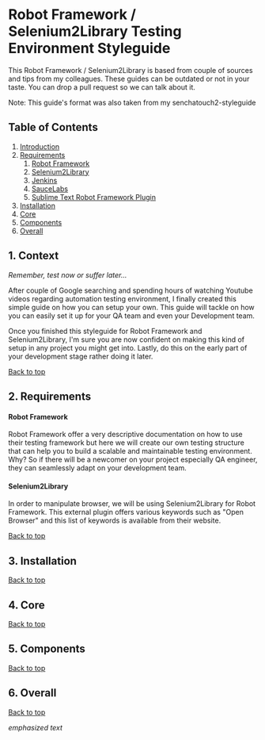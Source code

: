 # Robot Framework / Selenium2Library Testing Environment Styleguide

This Robot Framework / Selenium2Library is based from couple of sources and tips from my colleagues. These guides can be outdated or not in your taste. You can drop a pull request so we can talk about it.

Note: This guide's format was also taken from my senchatouch2-styleguide

## Table of Contents

1. [Introduction](#1-context)
2. [Requirements](#2-requirements)
    1. [Robot Framework](#robot-framework)
    2. [Selenium2Library](#selenium2library)
    3. [Jenkins](#jenkins)
    4. [SauceLabs](#saucelabs)
    5. [Sublime Text Robot Framework Plugin](#st-plugin)
3. [Installation](#3-installation)
4. [Core](#4-core)
5. [Components](#5-components)
6. [Overall](#6-overall)

## 1. Context

*Remember, test now or suffer later...*

After couple of Google searching and spending hours of watching Youtube videos regarding automation testing environment, I finally created this simple guide on how you can setup your own. This guide will tackle on how you can easily set it up for your QA team and even your Development team.

Once you finished this styleguide for Robot Framework and Selenium2Library, I'm sure you are now confident on making this kind of setup in any project you might get into. Lastly, do this on the early part of your development stage rather doing it later.



[Back to top](#table-of-contents)


## 2. Requirements

#### Robot Framework
Robot Framework offer a very descriptive documentation on how to use their testing framework but here we will create our own testing structure that can help you to build a scalable and maintainable testing environment. Why? So if there will be a newcomer on your project especially QA engineer, they can seamlessly adapt on your development team.

#### Selenium2Library
In order to manipulate browser, we will be using Selenium2Library for Robot Framework. This external plugin offers various keywords such as "Open Browser" and this list of keywords is available from their website.


[Back to top](#table-of-contents)

## 3. Installation

[Back to top](#table-of-contents)


## 4. Core

[Back to top](#table-of-contents)


## 5. Components

[Back to top](#table-of-contents)


## 6. Overall

[Back to top](#table-of-contents)


*emphasized text*